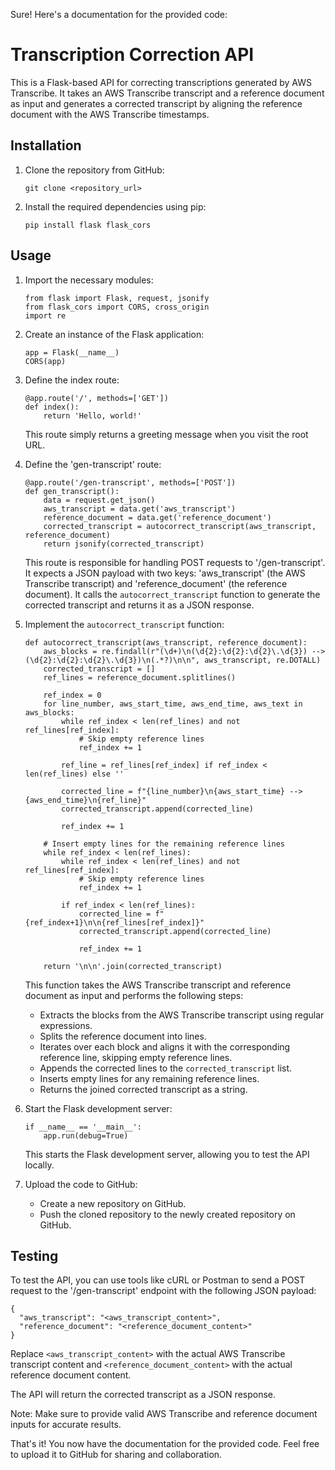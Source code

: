 Sure! Here's a documentation for the provided code:

# Transcription Correction API

This is a Flask-based API for correcting transcriptions generated by AWS Transcribe. It takes an AWS Transcribe transcript and a reference document as input and generates a corrected transcript by aligning the reference document with the AWS Transcribe timestamps.

## Installation

1. Clone the repository from GitHub:

   ```
   git clone <repository_url>
   ```

2. Install the required dependencies using pip:

   ```
   pip install flask flask_cors
   ```

## Usage

1. Import the necessary modules:

   ```
   from flask import Flask, request, jsonify
   from flask_cors import CORS, cross_origin
   import re
   ```

2. Create an instance of the Flask application:

   ```
   app = Flask(__name__)
   CORS(app)
   ```

3. Define the index route:

   ```
   @app.route('/', methods=['GET'])
   def index():
       return 'Hello, world!'
   ```

   This route simply returns a greeting message when you visit the root URL.

4. Define the 'gen-transcript' route:

   ```
   @app.route('/gen-transcript', methods=['POST'])
   def gen_transcript():
       data = request.get_json()
       aws_transcript = data.get('aws_transcript')
       reference_document = data.get('reference_document')
       corrected_transcript = autocorrect_transcript(aws_transcript, reference_document)
       return jsonify(corrected_transcript)
   ```

   This route is responsible for handling POST requests to '/gen-transcript'. It expects a JSON payload with two keys: 'aws_transcript' (the AWS Transcribe transcript) and 'reference_document' (the reference document). It calls the `autocorrect_transcript` function to generate the corrected transcript and returns it as a JSON response.

5. Implement the `autocorrect_transcript` function:

   ```
   def autocorrect_transcript(aws_transcript, reference_document):
       aws_blocks = re.findall(r"(\d+)\n(\d{2}:\d{2}:\d{2}\.\d{3}) --> (\d{2}:\d{2}:\d{2}\.\d{3})\n(.*?)\n\n", aws_transcript, re.DOTALL)
       corrected_transcript = []
       ref_lines = reference_document.splitlines()

       ref_index = 0
       for line_number, aws_start_time, aws_end_time, aws_text in aws_blocks:
           while ref_index < len(ref_lines) and not ref_lines[ref_index]:
               # Skip empty reference lines
               ref_index += 1

           ref_line = ref_lines[ref_index] if ref_index < len(ref_lines) else ''

           corrected_line = f"{line_number}\n{aws_start_time} --> {aws_end_time}\n{ref_line}"
           corrected_transcript.append(corrected_line)

           ref_index += 1

       # Insert empty lines for the remaining reference lines
       while ref_index < len(ref_lines):
           while ref_index < len(ref_lines) and not ref_lines[ref_index]:
               # Skip empty reference lines
               ref_index += 1

           if ref_index < len(ref_lines):
               corrected_line = f"{ref_index+1}\n\n{ref_lines[ref_index]}"
               corrected_transcript.append(corrected_line)

               ref_index += 1

       return '\n\n'.join(corrected_transcript)
   ```

   This function takes the AWS Transcribe transcript and reference document as input and performs the following steps:
   - Extracts the blocks from the AWS Transcribe transcript using regular expressions.
   - Splits the reference document into lines.
   - Iterates over each block and aligns it with the corresponding reference line, skipping empty reference lines.
   - Appends the corrected lines to the `corrected_transcript` list.
   - Inserts empty lines for any remaining reference lines.
   - Returns the joined corrected transcript as a string.

6. Start the Flask development server:

   ```
   if __name__ == '__main__':
       app.run(debug=True)
   ```

   This starts the Flask development server, allowing you to test the API locally.

7. Upload the code to GitHub:

   - Create a new repository on GitHub.
   - Push the cloned repository to the newly created repository on GitHub.

## Testing

To test the API, you can use tools like cURL or Postman to send a POST request to the '/gen-transcript' endpoint with the following JSON payload:

```
{
  "aws_transcript": "<aws_transcript_content>",
  "reference_document": "<reference_document_content>"
}
```

Replace `<aws_transcript_content>` with the actual AWS Transcribe transcript content and `<reference_document_content>` with the actual reference document content.

The API will return the corrected transcript as a JSON response.

Note: Make sure to provide valid AWS Transcribe and reference document inputs for accurate results.

That's it! You now have the documentation for the provided code. Feel free to upload it to GitHub for sharing and collaboration.
